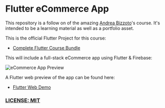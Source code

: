 # Flutter eCommerce App

This repository is a follow on of the amazing [Andrea Bizzoto](https://www.linkedin.com/in/andreabizzotto/)'s course.
It's intended to be a learning material as well as a portfolio asset.

This is the official Flutter Project for this course:

- [Complete Flutter Course Bundle](https://codewithandrea.com/courses/complete-flutter-bundle/)

This will include a full-stack eCommerce app using Flutter & Firebase:

![eCommerce App Preview](/.github/images/ecommerce-app-preview.png)

A Flutter web preview of the app can be found here:

- [Flutter Web Demo](https://my-shop-ecommerce-stg.web.app/)

### [LICENSE: MIT](../LICENSE.md)
